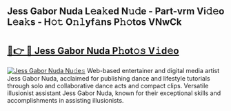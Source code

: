 ## Jess Gabor Nuda L𝚎a𝚔ed N𝚞𝚍e - Part-vrm Vi𝚍𝚎o L𝚎a𝚔s - H𝚘𝚝 O𝚗𝚕yf𝚊ns P𝚑𝚘tos VNwCk

# <h2><a href="http://kfdi2d7.oniu.top/?m=Jess+Gabor+Nuda">🔗👉 🔴 Jess Gabor Nuda P𝚑ot𝚘𝚜 V𝚒d𝚎o</a></h2>

[![Jess Gabor Nuda Nu𝚍e𝚜](https://i.imgur.com/0qMVB7G.gif)](http://kfdi2d7.oniu.top/?m=Jess+Gabor+Nuda)
Web-based entertainer and digital media artist Jess Gabor Nuda, acclaimed for publishing dance and lifestyle tutorials through solo and collaborative dance acts and compact clips. Versatile illusionist assistant Jess Gabor Nuda, known for their exceptional skills and accomplishments in assisting illusionists.  
